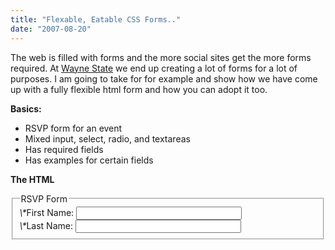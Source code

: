 ```yaml
---
title: "Flexable, Eatable CSS Forms.."
date: "2007-08-20"
---
```


The web is filled with forms and the more social sites get the more forms required. At [Wayne State](http://wayne.edu) we end up creating a lot of forms for a lot of purposes. I am going to take for for example and show how we have come up with a fully flexible html form and how you can adopt it too.

**Basics:**

- RSVP form for an event
- Mixed input, select, radio, and textareas
- Has required fields
- Has examples for certain fields

**The HTML**

<form action="/" method="post" name="rsvp" id="rsvp">  
  <fieldset id="table\_rsvp">  
    <legend>RSVP Form</legend>  
    <div class="field\_first\_name">  
      <label for="first\_name"><em>\*</em>First Name:</label>  
      <input name="first\_name" id="first\_name" type="text" size="30" maxlength="128" value="" />  
    </div>  
    <div class="field\_last\_name">  
      <label for="last\_name"><em>\*</em>Last Name:</label>  
      <input name="last\_name" id="last\_name" type="text" size="30" maxlength="128" value="" />  
    </div>  
  </fieldset>  
</form>
